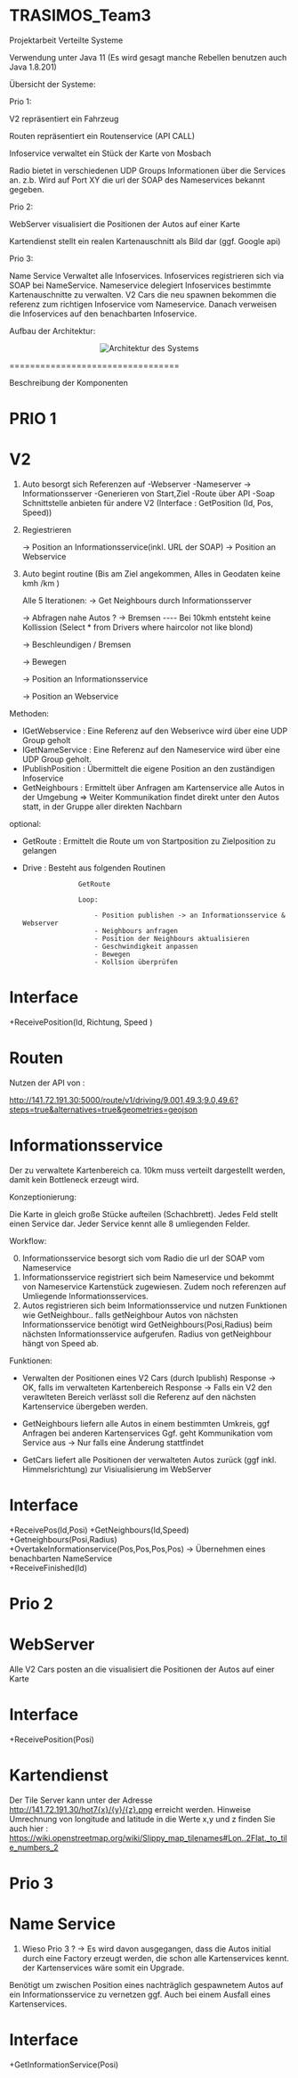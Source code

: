 # TRASIMOS_Team3
Projektarbeit Verteilte Systeme

Verwendung unter Java 11 (Es wird gesagt manche Rebellen benutzen auch Java 1.8.201)

Übersicht der Systeme:


Prio 1:

V2              repräsentiert ein Fahrzeug

Routen          repräsentiert ein Routenservice (API CALL)

Infoservice     verwaltet ein Stück der Karte von Mosbach 
   
Radio           bietet in verschiedenen UDP Groups Informationen über die Services an.
                z.b. Wird auf Port XY die url der SOAP des Nameservices bekannt gegeben.          


Prio 2: 

WebServer       visualisiert die Positionen der Autos auf einer Karte 

Kartendienst    stellt ein realen Kartenauschnitt als Bild dar (ggf. Google api)


Prio 3: 

Name Service    Verwaltet alle Infoservices. Infoservices registrieren sich via SOAP bei NameService. Nameservice
                delegiert Infoservices bestimmte Kartenauschnitte zu verwalten. V2 Cars die neu spawnen bekommen die referenz
                zum richtigen Infoservice vom Nameservice. Danach verweisen die Infoservices auf den benachbarten Infoservice.
                

Aufbau der Architektur:


<p align="center">
  <img src="Resources/TRASIMOS.png" alt="Architektur des Systems">
</p>

=================================

Beschreibung der Komponenten

# PRIO 1

# V2 

1. Auto besorgt sich Referenzen auf 
    -Webserver
    -Nameserver -> Informationsserver
    -Generieren von Start,Ziel
    -Route über API
    -Soap Schnittstelle anbieten für andere V2 (Interface : GetPosition (Id, Pos, Speed))
    
2. Regiestrieren

     -> Position an Informationsservice(inkl. URL der SOAP)
     -> Position an Webservice
     
2.  Auto begint routine (Bis am Ziel angekommen, Alles in Geodaten keine kmh /km )
    
    Alle 5 Iterationen:
    -> Get Neighbours durch Informationsserver
    
    -> Abfragen nahe Autos ? -> Bremsen ---- Bei 10kmh entsteht keine Kollission (Select * from Drivers where haircolor not like blond)
    
    -> Beschleundigen / Bremsen
    
    -> Bewegen
    
     -> Position an Informationsservice
     
     -> Position an Webservice
         

Methoden:

- IGetWebservice    : Eine Referenz auf den Webserivce wird über eine UDP Group geholt
- IGetNameService   : Eine Referenz auf den Nameservice wird über eine UDP Group geholt.
- IPublishPosition  : Übermittelt die eigene Position an den zuständigen Infoservice
- GetNeighbours     : Ermittelt über Anfragen am Kartenservice alle Autos in der Umgebung
                    => Weiter Kommunikation findet direkt unter den Autos statt, in der Gruppe aller direkten Nachbarn

optional:
- GetRoute          : Ermittelt die Route um von Startposition zu Zielposition zu gelangen

- Drive             : Besteht aus folgenden Routinen 

                    GetRoute
                    
                    Loop:
                        
                        - Position publishen -> an Informationsservice & Webserver
                        - Neighbours anfragen
                        - Position der Neighbours aktualisieren
                        - Geschwindigkeit anpassen
                        - Bewegen
                        - Kollsion überprüfen 
  
# Interface 
+ReceivePosition(Id, Richtung, Speed )   
                   
# Routen

Nutzen der API von :                        

http://141.72.191.30:5000/route/v1/driving/9.001,49.3;9.0,49.6?steps=true&alternatives=true&geometries=geojson


# Informationsservice

Der zu verwaltete Kartenbereich ca. 10km muss verteilt dargestellt werden, damit kein Bottleneck erzeugt wird.

Konzeptionierung:

Die Karte in gleich große Stücke aufteilen (Schachbrett). Jedes Feld stellt einen Service dar. Jeder Service kennt alle 8 umliegenden Felder.

Workflow:

0. Informationsservice besorgt sich vom Radio die url der SOAP vom Nameservice
1. Informationsservice registriert sich beim Nameservice und bekommt von Nameservice Kartenstück zugewiesen. Zudem 
    noch referenzen auf Umliegende Informationsservices.
2. Autos registrieren sich beim Informationsservice und nutzen Funktionen wie GetNeighbour.. falls getNeighbour 
    Autos von nächsten Informationsservice benötigt wird GetNeighbours(Posi,Radius) beim nächsten Informationsservice aufgerufen.
    Radius von getNeighbour hängt von Speed ab.

Funktionen:

- Verwalten der Positionen eines V2 Cars (durch Ipublish)
      Response -> OK, falls im verwalteten Kartenbereich
      Response -> Falls ein V2 den verawlteten Bereich verlässt soll die Referenz auf den nächsten Kartenservice übergeben werden.
        
- GetNeighbours liefern alle Autos in einem bestimmten Umkreis, ggf Anfragen bei anderen Kartenservices
      Ggf. geht Kommunikation vom Service aus -> Nur falls eine Änderung stattfindet
            
- GetCars liefert alle Positionen der verwalteten Autos zurück (ggf inkl. Himmelsrichtung) zur Visiualisierung im WebServer

# Interface
 +ReceivePos(Id,Posi)
 +GetNeighbours(Id,Speed)
 +Getneighbours(Posi,Radius)
 +OvertakeInformationservice(Pos,Pos,Pos,Pos) -> Übernehmen eines benachbarten NameService       
 +ReceiveFinished(Id)  
        
# Prio 2 
        
# WebServer       

Alle V2 Cars posten an die
visualisiert die Positionen der Autos auf einer Karte      

# Interface         
+ReceivePosition(Posi)

# Kartendienst

Der Tile Server kann unter der Adresse http://141.72.191.30/hot7{x}/{y}/{z}.png erreicht werden.
Hinweise Umrechnung von longitude and latitude in die Werte x,y und z finden Sie auch hier : https://wiki.openstreetmap.org/wiki/Slippy_map_tilenames#Lon..2Flat._to_tile_numbers_2
                        
                  
# Prio 3

                        
# Name Service    

1. Wieso Prio 3 ? -> Es wird davon ausgegangen, dass die Autos initial durch eine Factory erzeugt werden, die schon alle Kartenservices kennt.
                     der Kartenservices wäre somit ein Upgrade.

Benötigt um zwischen Position eines nachträglich gespawnetem Autos auf ein Informationsservice zu vernetzen ggf. Auch bei einem Ausfall eines Kartenservices.

# Interface

+GetInformationService(Posi)
